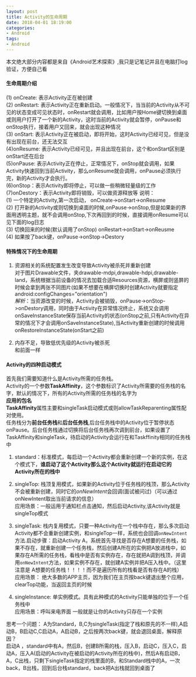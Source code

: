 ```yaml
---
layout: post
title: Activity的生命周期
date: 2018-04-01 18:19:00
categories:
- Android
tags:
- Android
---
```


本文绝大部分内容都是来自《Android艺术探索》,我只是记笔记并且在电脑打log验证，方便自己看

<!--more-->

#### 生命周期介绍  
(1) onCreate: 表示Activity正在被创建  
(2) onRestart: 表示Activity正在重新启动。一般情况下，当当前的Activity从不可见的状态变成可见状态时，onRestart就会调用，比如用户按Home键切换到桌面或则用户打开了一个新的Activity，这时当前的Activity就会暂停，onPause和onStop执行，接着用户又回来，就会出现这种情况  
(3) onStart: 表示Activity正在被启动，即将开始，这时Activity已经可见，但是没有出现在前台，还无法交互  
(4)onResume: 表示Activity已经可见，并且出现在前台，这个和onStart区别是onStart还在后台  
(5)onPause: 表示Activity正在停止，正常情况下，onStop就会调用，如果Activity快速回到当前Activity，那么onResume就会调用，onPause必须执行完，新的Activity才会执行。  
(6)onStop：表示Activity即将停止，可以做一些稍微轻量级的工作  
(7)onDestory：表示Activity即将销毁，可以做资源释放等 
说明：  
(1) 一个特定的Activity,第一次启动， onCreate->onStart->onResume  
(2) 打开新的Activity或则切换到桌面的时候,onPause->onStop,但是如果新的界面用透明主题，就不会调用onStop,下次再回到的时候，直接调用onResume可以见下面的log日志  
(3) 切换回来的时候(默认调用了onStop) onRestart->onStart->onReusme  
(4) 如果按了back键，onPause->onStop->Destory  



#### 特殊情况下的生命周期  
1. 资源相关的系统配置发生改变导致Activity被杀死并重新创建  
对于图片Drawable文件，夹drawable-mdpi,drawable-hdpi,drawable-land，系统根据当前设备的情况去加载合适Resources资源，横屏或则竖屏的时候会拿到两张不同图片(如果不想要在横屏切换时创建Activity就要指定android:configChanges="orientation")  
 *解析*：当资源改变的时候，Activity会被销毁，onPause->onStop->onDestory调用，同时由于Activity在异常情况终止，系统又会调用onSaveInstanceState保存当前Activity的状态(onStop之前,只有Activity在异常的情况下才会调用onSaveInstanceState),当Activity重新创建的时候调用onRestoreInstanceState(onStart之前)  
  
2. 内存不足，导致低优先级的Activity被杀死  
和前面一样  

#### Activity的四种启动模式  
  
首先我们需要知道什么是Activity所需的任务栈。  
Activity的一个参数**TaskAffinity**，这个参数标识了Activity所需要的任务栈的名字，默认的情况下，所有的Activity所需的任务栈的名字为  
**应用的包名**  
**TaskAffinity**属性主要和singleTask启动模式或则allowTaskReparenting属性配对使用。  
任务栈分为**前台任务栈**和**后台任务栈**,后台任务栈中的Activity位于暂停状态onPause。后台任务栈通过切换将后台任务栈再次调到前台，如果设置了TaskAffinity和singleTask，待启动的Activity会运行在和Taskffinity相同的任务栈中  
  
1. standard：标准模式，每启动一个Activity都会重新创建一个新的实例，在这个模式下，**谁启动了这个Activity那么这个Activity就运行在启动它的Activity所在的栈中**  
2. singleTop: 栈顶复用模式，如果新的Activity位于任务栈的栈顶，那么Activity不会被重新创建，同时它的*onNewIntent*会回调(面试被问过)（可以通过onNewIntent取出当前请求的信息）  
应用场景：一般运用于通知栏点击通知，然后启动Activity,该Activity就是singleTop模式  

3. singleTask: 栈内复用模式，只要一种Activity在一个栈中存在，那么多次启动Activity都不会重新创建实例，和singleTop一样，系统也会回调`onNewIntent`方法.启动步骤：启动Activity A，系统首先寻找是否存在A想要的任务栈，如果不存在，就重新创建一个任务栈，然后创建A所在的实例把A放进栈中，如果存在A所需的任务栈，看栈中是否有实例存在，存在就把A调到栈顶，并调用`onNewIntent`方法，如果实例不存在，就创建A实例并把A压入栈中。（这里注意是 A想要的任务栈！！！！而不是遍历所有的栈看是否有存在A的栈）  
应用场景： 绝大多数的APP主页，因为我们在主页按back键退出整个应用，clearTop功能，当返回主页的时候
4. singleInstance: 单实例模式。具有此种模式的Activity只能单独的位于一个任务栈中  
应用场景：呼叫来电界面 一般就是让你的Activity只存在一个实例 

思考一个问题： A为Standard，B,C为singleTask(指定了栈和原先的不一样),A启动B，B启动C,C启动A，A启动B，之后按两次back键，就会退回桌面，解释原因？    
启动A ，standard中有A，然后B，创建B所需的栈，压入B，启动C，压入C，启动A，压入A(启动的Activity在被启动的Activity所在的栈中)，然后A有启动B，A，C出栈，只剩下singleTask指定的栈里面的B，和Standard栈中的A，一次back，B出栈，回到后台栈standard，back把A出栈就回到桌面了  

 



